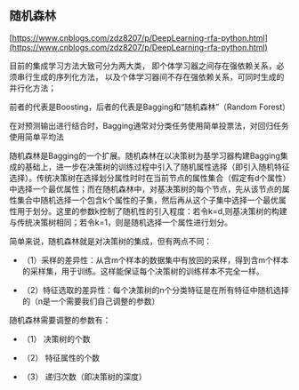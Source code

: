 ## 随机森林

[https://www.cnblogs.com/zdz8207/p/DeepLearning-rfa-python.html](https://www.cnblogs.com/zdz8207/p/DeepLearning-rfa-python.html)

目前的集成学习方法大致可分为两大类，
即个体学习器之间存在强依赖关系，必须串行生成的序列化方法，
以及个体学习器间不存在强依赖关系，可同时生成的并行化方法；

前者的代表是Boosting，后者的代表是Bagging和“随机森林”（Random Forest）

在对预测输出进行结合时，Bagging通常对分类任务使用简单投票法，对回归任务使用简单平均法

随机森林是Bagging的一个扩展。随机森林在以决策树为基学习器构建Bagging集成的基础上，进一步在决策树的训练过程中引入了随机属性选择（即引入随机特征选择）。传统决策树在选择划分属性时时在当前节点的属性集合（假定有d个属性）中选择一个最优属性；而在随机森林中，对基决策树的每个节点，先从该节点的属性集合中随机选择一个包含k个属性的子集，然后再从这个子集中选择一个最优属性用于划分。这里的参数k控制了随机性的引入程度：若令k=d,则基决策树的构建与传统决策树相同；若令k=1，则是随机选择一个属性进行划分。


简单来说，随机森林就是对决策树的集成，但有两点不同：

* （1）采样的差异性：从含m个样本的数据集中有放回的采样，得到含m个样本的采样集，用于训练。这样能保证每个决策树的训练样本不完全一样。

* （2）特征选取的差异性：每个决策树的n个分类特征是在所有特征中随机选择的（n是一个需要我们自己调整的参数）

随机森林需要调整的参数有：

* （1）    决策树的个数

* （2）    特征属性的个数

* （3）    递归次数（即决策树的深度）


